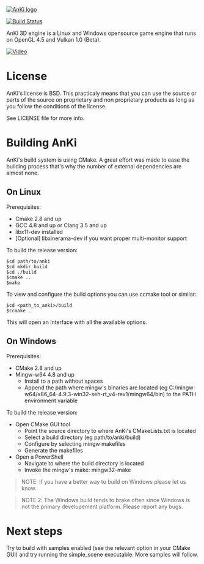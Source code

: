 [![AnKi logo](http://anki3d.org/wp-content/uploads/2015/11/logo_248.png)](http://anki3d.org)

[![Build Status](https://travis-ci.org/godlikepanos/anki-3d-engine.svg?branch=master)](https://travis-ci.org/godlikepanos/anki-3d-engine)

AnKi 3D engine is a Linux and Windows opensource game engine that runs on
OpenGL 4.5 and Vulkan 1.0 (Beta).

[![Video](http://img.youtube.com/vi/va7nZ2EFR4c/0.jpg)](http://www.youtube.com/watch?v=va7nZ2EFR4c)

License
=======

AnKi's license is BSD. This practicaly means that you can use the source or
parts of the source on proprietary and non proprietary products as long as you
follow the conditions of the license.

See LICENSE file for more info.

Building AnKi
=============

AnKi's build system is using CMake. A great effort was made to ease the building
process that's why the number of external dependencies are almost none.

On Linux
--------

Prerequisites:

- Cmake 2.8 and up
- GCC 4.8 and up or Clang 3.5 and up
- libx11-dev installed
- [Optional] libxinerama-dev if you want proper multi-monitor support

To build the release version:

	$cd path/to/anki
	$cd mkdir build
	$cd ./build
	$cmake ..
	$make

To view and configure the build options you can use ccmake tool or similar:

	$cd <path_to_anki>/build
	$ccmake .

This will open an interface with all the available options.

On Windows
----------

Prerequisites:

- CMake 2.8 and up
- Mingw-w64 4.8 and up
	- Install to a path without spaces
	- Append the path where mingw's binaries are located (eg
	  C:/mingw-w64/x86_64-4.9.3-win32-seh-rt_v4-rev1/mingw64/bin) to the PATH
	  environment variable

To build the release version:

- Open CMake GUI tool
	- Point the source directory to where AnKi's CMakeLists.txt is located
	- Select a build directory (eg path/to/anki/build)
	- Configure by selecting mingw makefiles
	- Generate the makefiles
- Open a PowerShell
	- Navigate to where the build directory is located
	- Invoke the mingw's make: mingw32-make

> NOTE: If you have a better way to build on Windows please let us know.

> NOTE 2: The Windows build tends to brake often since Windows is not the 
> primary developement platform. Please report any bugs.

Next steps
==========

Try to build with samples enabled (see the relevant option in your CMake GUI) 
and try running the simple_scene executable. More samples will follow.
